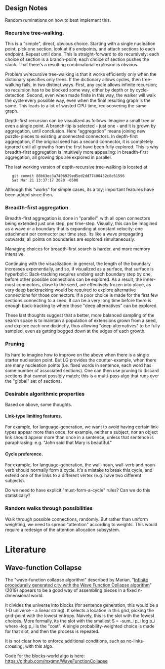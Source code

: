 
Design Notes
------------
Random ruminations on how to best implement this.


### Recursive tree-walking.
This is a "simple", direct, obvious choice.
Starting with a single nucleation point, pick one section, look at it's
endpoints, and attach sections to each endpoint. Repeat until done.
This is straight-forward to do recursively: each choice of section is
a branch-point; each choice of section pushes the stack. That there's a
resulting combinatorial explosion is obvious.

Problem w/recursive tree-walking is that it works efficiently only when
the dictionary specifies only trees. If the dictionary allows cycles,
then tree-walking fails, in two distinct ways. First, any cycle allows
infinite recursion; so recursion has to be blocked some way, either by
depth or by cycle-detection. Second, even when made finite in this way,
the walker will walk the cycle every possible way, even when the final
resulting graph is the same. This leads to a lot of wasted CPU time,
rediscovering the same graph.

Depth-first recursion can be visualized as follows. Imagine a small
tree or even a single point. A branch-tip is selected - just one -
and it is grown by aggregation, until conclusion. Here "aggregation"
means joining new puzzle-pieces to existing unconnected connectors.
In depth-first aggregation, if the original seed has a second connector,
it is completely ignored until all growths from the first have been
fully explored.  This is why breadth-first aggregation is intuitively
more appealing: in breadth-first aggregation, all growing tips are
explored in parallel.

The last working version of depth-recursive tree-walking is located at
```
   git commit 88b63ec3a7406929ed5ed2dd77400452c8e51596
   Sat Mar 21 13:37:17 2020 -0500
```
Although this "works" for simple cases, its a toy; important features
have been added since then.

### Breadth-first aggregation
Breadth-first aggregation is done in "parallel", with all open
connectors being extended just one step, per time-step. Visually,
this can be imagined as a wave or a boundary that is expanding at
constant velocity: one attachment per connector per time step.
Its like a wave propagating outwards; all points on boundaries are
explored simultaneously.

Managing choices for breadth-first search is harder, and more memory
intensive.

Continuing with the visualization: in general, the length of the
boundary increases exponentially, and so, if visualized as a surface,
that surface is hyperbolic. Back-tracking requires undoing each boundary
step by one, before other possible connections can be explored. As a
result, the inner-most connectors, close to the seed, are effectively
frozen into place, as very deep backtracking would be required to
explore alternative connections for those connectors. If a poor choice
is made for the first few sections connecting to a seed, it can be a
very long time before there is enough back-tracking to where those
"deep alternatives" can be explored.

These last thoughts suggest that a better, more balanced sampling of
the search space is to maintain a population of extensions grown from
a seed, and explore each one distinctly, thus allowing "deep
alternatives" to be fully sampled, even as getting bogged down at
the edges of each growth.

### Pruning
Its hard to imagine how to improve on the above when there is a single
starter nucleation point. But LG provides the counter-example, when
there are many nucleation points (i.e. fixed words in sentence, each
word has some number of associated sections). One can then use pruning
to discard sections that cannot possibly match; this is a multi-pass
algo that runs over the "global" set of sections.

### Desirable algorithmic properties
Based on above, some thoughts.

#### Link-type limiting features.
For example, for language-generation, we want to avoid having certain
link-types appear more than once; for example, neither a subject, nor an
object link should appear more than once in a sentence, unless that
sentence is paraphrasing: e.g. "John said that Mary is beautiful."

#### Cycle preference.
For example, for language-generation, the wall-noun, wall-verb and
noun-verb should normally form a cycle. It's a mistake to break this
cycle, and extend one of the links to a different vertex (e.g. have two
different subjects).

Do we need to have explicit "must-form-a-cycle" rules?  Can we do this
statistically?


### Random walks through possibilities
Walk through possible connections, randomly. But rather than uniform
weighting, we need to spread "attention" according to weights. This
would require a redesign of the attention allocation subsystem.


Literature
==========

Wave-function Collapse
----------------------
The "wave-function collapse algorithm" described by Marian, "[Infinite
procedurally generated city with the Wave Function Collapse
algorithm](https://marian42.de/article/wfc/)" (2019) appears to be a
good way of assembling pieces in a fixed n-dimensional world.

It divides the universe into blocks (for sentence generation, this would
be a 1-D universe - a linear string). It selects a location in this
grid, picking the grid-point with the lowest entropy. Naively, this is
the slot with the fewest choices.  More formally, its the slot with the
smallest S = -sum_i p_i log p_i where -log p_i is the "cost". A single
probability-weighted choice is made for that slot, and then the process
is repeated.

It is not clear how to enforce additional conditions, such as
no-links-crossing, with this algo.

Code for the blocks-world algo is here:
https://github.com/mxgmn/WaveFunctionCollapse
